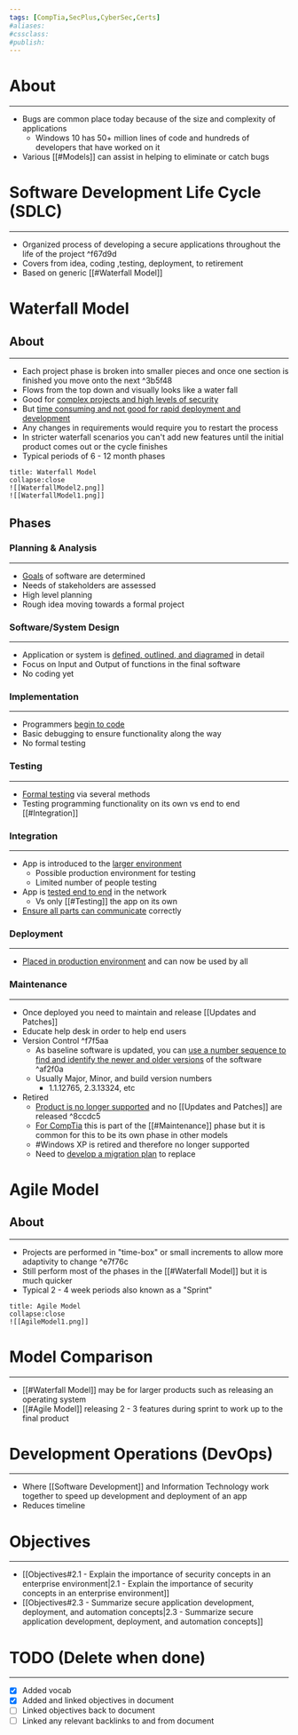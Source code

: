 ```yaml
---
tags: [CompTia,SecPlus,CyberSec,Certs]
#aliases:
#cssclass:
#publish:
---
```


# About
---
- Bugs are common place today because of the size and complexity of applications
	- Windows 10 has 50+ million lines of code and hundreds of developers that have worked on it
- Various [[#Models]] can assist in helping to eliminate or catch bugs

# Software Development Life Cycle (SDLC)
---
- Organized process of developing a secure applications throughout the life of the project ^f67d9d
- Covers from idea, coding ,testing, deployment, to retirement
- Based on generic [[#Waterfall Model]]

# Waterfall Model

## About
---
- Each project phase is broken into smaller pieces and once one section is finished you move onto the next ^3b5f48
- Flows from the top down and visually looks like a water fall
- Good for <u>complex projects and high levels of security</u>
- But <u>time consuming and not good for rapid deployment and development</u>
- Any changes in requirements would require you to restart the process
- In stricter waterfall scenarios you can't add new features until the initial product comes out or the cycle finishes
- Typical periods of 6 - 12 month phases

```ad-info
title: Waterfall Model
collapse:close
![[WaterfallModel2.png]]
![[WaterfallModel1.png]]
```

## Phases

### Planning & Analysis
---
- <u>Goals</u> of software are determined
- Needs of stakeholders are assessed
- High level planning
- Rough idea moving towards a formal project

### Software/System Design
---
- Application or system is <u>defined, outlined, and diagramed</u> in detail
- Focus on Input and Output of functions in the final software
- No coding yet

### Implementation
---
- Programmers <u>begin to code</u>
- Basic debugging to ensure functionality along the way
- No formal testing

### Testing
---
- <u>Formal testing</u> via several methods
- Testing programming functionality on its own vs end to end [[#Integration]]

### Integration
---
- App is introduced to the <u>larger environment</u>
	- Possible production environment for testing
	- Limited number of people testing
- App is <u>tested end to end</u> in the network
	- Vs only [[#Testing]] the app on its own
- <u>Ensure all parts can communicate</u> correctly

### Deployment
---
- <u>Placed in production environment</u> and can now be used by all

### Maintenance
---
- Once deployed you need to maintain and release [[Updates and Patches]]
- Educate help desk in order to help end users
- Version Control ^f7f5aa
	- As baseline software is updated, you can <u>use a number sequence to find and identify the newer and older versions</u> of the software ^af2f0a
	- Usually Major, Minor, and build version numbers
		- 1.1.12765, 2.3.13324, etc
- Retired
	- <u>Product is no longer supported</u> and no [[Updates and Patches]] are released ^8ccdc5
	- <u>For CompTia</u> this is part of the [[#Maintenance]] phase but it is common for this to be its own phase in other models
	- #Windows XP is retired and therefore no longer supported
	- Need to <u>develop a migration plan</u> to replace

# Agile Model

## About
---
- Projects are performed in "time-box" or small increments to allow more adaptivity to change ^e7f76c
- Still perform most of the phases in the [[#Waterfall Model]] but it is much quicker
- Typical 2 - 4 week periods also known as a "Sprint"

```ad-info
title: Agile Model
collapse:close
![[AgileModel1.png]]
```

# Model Comparison
---
- [[#Waterfall Model]] may be for larger products such as releasing an operating system
- [[#Agile Model]] releasing 2 - 3 features during sprint to work up to the final product

# Development Operations (DevOps)
---
- Where [[Software Development]] and Information Technology work together to speed up development and deployment of an app
- Reduces timeline

# Objectives
---
- [[Objectives#2.1 - Explain the importance of security concepts in an enterprise environment|2.1 - Explain the importance of security concepts in an enterprise environment]]
- [[Objectives#2.3 - Summarize secure application development, deployment, and automation concepts|2.3 - Summarize secure application development, deployment, and automation concepts]]

# TODO (Delete when done)
---
- [x] Added vocab
- [x] Added and linked objectives in document
- [ ] Linked objectives back to document
- [ ] Linked any relevant backlinks to and from document